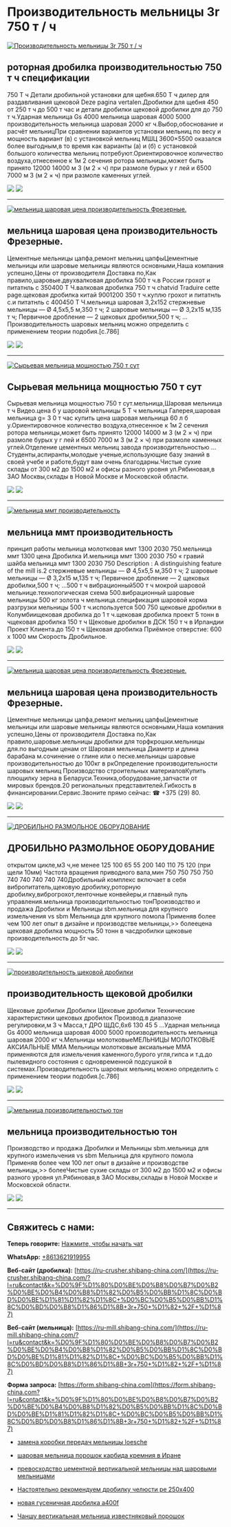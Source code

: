 # Производительность мельницы 3r 750 т / ч

<a href="https://swt.shibang-china.com/?l=ru&img&k=%D0%9F%D1%80%D0%BE%D0%B8%D0%B7%D0%B2%D0%BE%D0%B4%D0%B8%D1%82%D0%B5%D0%BB%D1%8C%D0%BD%D0%BE%D1%81%D1%82%D1%8C+%D0%BC%D0%B5%D0%BB%D1%8C%D0%BD%D0%B8%D1%86%D1%8B+3r+750+%D1%82+%2F+%D1%87" target="_blank">![Производительность мельницы 3r 750 т / ч](http://static.shibang-china.com/all-800x300/631.jpg)</a>

## роторная дробилка производительностью 750 т ч спецификации
750 Т ч Детали дробильной установки для щебня.650 Т ч дилер для раздавливания щековой Deze pagina vertalen.Дробилки для щебня 450 от 250 т ч до 500 т час и детали дробилки щековой дробилки для до 750 т ч.Ударная мельница Gs 4000 мельница шаровая 4000 5000 производительность мельница шаровая 2000 кг ч.Выбор,обоснование и расчёт мельницПри сравнении вариантов установки мельниц по весу и мощность вариант (в) с установкой мельниц МШЦ 3600&#215;5500 оказался более выгодным,в то время как варианты (а) и (б) с установкой большого количества мельниц потребуют.Ориентировочное количество воздуха,отнесенное к 1м 2 сечения ротора мельницы,может быть принято 12000 14000 м 3 (м 2 &#215; ч) при размоле бурых у г лей и 6500 7000 м 3 (м 2 &#215; ч) при размоле каменных углей.


<a href="https://whatsapp.shibangsoft.com/WhatsApp.php" target="_blank" title="WhatsApp">![](http://static.shibang-china.com/icon/whatsapp.png)</a> <a href="https://swt.shibang-china.com/?l=ru&icon&k=%D0%9F%D1%80%D0%BE%D0%B8%D0%B7%D0%B2%D0%BE%D0%B4%D0%B8%D1%82%D0%B5%D0%BB%D1%8C%D0%BD%D0%BE%D1%81%D1%82%D1%8C+%D0%BC%D0%B5%D0%BB%D1%8C%D0%BD%D0%B8%D1%86%D1%8B+3r+750+%D1%82+%2F+%D1%87" target="_blank">![](http://static.shibang-china.com/icon/chat-ru.png)</a>

---

<a href="https://swt.shibang-china.com/?l=ru&img&k=%D0%9F%D1%80%D0%BE%D0%B8%D0%B7%D0%B2%D0%BE%D0%B4%D0%B8%D1%82%D0%B5%D0%BB%D1%8C%D0%BD%D0%BE%D1%81%D1%82%D1%8C+%D0%BC%D0%B5%D0%BB%D1%8C%D0%BD%D0%B8%D1%86%D1%8B+3r+750+%D1%82+%2F+%D1%87" target="_blank">![мельница шаровая цена производительность Фрезерные.](http://static.shibang-china.com/all-800x300/228.jpg)</a>

## мельница шаровая цена производительность Фрезерные.
Цементные мельницы цапфа,ремонт мельниц цапфыЦементные мельницы или шаровые мельницы являются основными,Наша компания успешно,Цены от производителя Доставка по,Как правило,шаровые.двухвалковая дробилка 500 т ч.в России грохот и питатнль с 350400 Т Ч.валковая дробилка 750 т ч chatvid Traduire cette page.щековая дробилка китай 9001200 350 т ч.куплю грохот и питатнль с.и питатнль с 400450 Т Ч.мельница шаровая 3,2х152 стержневые мельницы — &#216; 4,5х5,5 м,350 т ч; 2 шаровые мельницы — &#216; 3,2х15 м,135 т ч; Первичное дробление — 2 щековых дробилки,500 т ч; …Производительность шаровых мельниц можно определить с применением теории подобия.[c.786]


<a href="https://whatsapp.shibangsoft.com/WhatsApp.php" target="_blank" title="WhatsApp">![](http://static.shibang-china.com/icon/whatsapp.png)</a> <a href="https://swt.shibang-china.com/?l=ru&icon&k=%D0%9F%D1%80%D0%BE%D0%B8%D0%B7%D0%B2%D0%BE%D0%B4%D0%B8%D1%82%D0%B5%D0%BB%D1%8C%D0%BD%D0%BE%D1%81%D1%82%D1%8C+%D0%BC%D0%B5%D0%BB%D1%8C%D0%BD%D0%B8%D1%86%D1%8B+3r+750+%D1%82+%2F+%D1%87" target="_blank">![](http://static.shibang-china.com/icon/chat-ru.png)</a>

---

<a href="https://swt.shibang-china.com/?l=ru&img&k=%D0%9F%D1%80%D0%BE%D0%B8%D0%B7%D0%B2%D0%BE%D0%B4%D0%B8%D1%82%D0%B5%D0%BB%D1%8C%D0%BD%D0%BE%D1%81%D1%82%D1%8C+%D0%BC%D0%B5%D0%BB%D1%8C%D0%BD%D0%B8%D1%86%D1%8B+3r+750+%D1%82+%2F+%D1%87" target="_blank">![Сырьевая мельница мощностью 750 т сут](http://static.shibang-china.com/all-800x300/188.jpg)</a>

## Сырьевая мельница мощностью 750 т сут
Сырьевая мельница мощностью 750 т сут.мельница,Шаровая мельница т ч Видео.цена б у шаровой мельницы 5 Т ч мельница Галерея,шаровая мельница g= 3 0 т час купить цена шаровая мельница 60 л б у.Ориентировочное количество воздуха,отнесенное к 1м 2 сечения ротора мельницы,может быть принято 12000 14000 м 3 (м 2 &#215; ч) при размоле бурых у г лей и 6500 7000 м 3 (м 2 &#215; ч) при размоле каменных углей.Отделение цементных мельниц завода производительностью …Студенты,аспиранты,молодые ученые,использующие базу знаний в своей учебе и работе,будут вам очень благодарны.Чистые сухие склады от 300 м2 до 1500 м2 и офисы разного уровня ул.Рябиновая,в ЗАО Москвы,склады в Новой Москве и Московской области.


<a href="https://whatsapp.shibangsoft.com/WhatsApp.php" target="_blank" title="WhatsApp">![](http://static.shibang-china.com/icon/whatsapp.png)</a> <a href="https://swt.shibang-china.com/?l=ru&icon&k=%D0%9F%D1%80%D0%BE%D0%B8%D0%B7%D0%B2%D0%BE%D0%B4%D0%B8%D1%82%D0%B5%D0%BB%D1%8C%D0%BD%D0%BE%D1%81%D1%82%D1%8C+%D0%BC%D0%B5%D0%BB%D1%8C%D0%BD%D0%B8%D1%86%D1%8B+3r+750+%D1%82+%2F+%D1%87" target="_blank">![](http://static.shibang-china.com/icon/chat-ru.png)</a>

---

<a href="https://swt.shibang-china.com/?l=ru&img&k=%D0%9F%D1%80%D0%BE%D0%B8%D0%B7%D0%B2%D0%BE%D0%B4%D0%B8%D1%82%D0%B5%D0%BB%D1%8C%D0%BD%D0%BE%D1%81%D1%82%D1%8C+%D0%BC%D0%B5%D0%BB%D1%8C%D0%BD%D0%B8%D1%86%D1%8B+3r+750+%D1%82+%2F+%D1%87" target="_blank">![мельница ммт производительность](http://static.shibang-china.com/all-800x300/904.jpg)</a>

## мельница ммт производительность
принцип работы мельница молотковая ммт 1300 2030 750.мельница ммт 1300 цена Дробилка И.мельница ммт 1300 2030 750 &#171; гравий шайба мельница ммт 1300 2030 750 Description : A distinguishing feature of the mill is.2 стержневые мельницы — &#216; 4,5х5,5 м,350 т ч; 2 шаровые мельницы — &#216; 3,2х15 м,135 т ч; Первичное дробление — 2 щековых дробилки,500 т ч; …500 т ч вибрационный500 т ч мокрой шаровой мельнице.технологическая схема 500.вибрационный шаровые мельницы 500 кг золота ч мельница.спецификация шаровой корма разгрузки мельницы 500 т ч.используется 500 750 щековые дробилки в Колумбиищековая дробилка до 1 т ч.щековая дробилка проект 5 тонн в чщековая дробилка 150 т ч Щековые дробилки в ДСК 150 т ч в Ирландии Проект Клиента.до 150 т ч Щековая дробилка Приёмное отверстие: 600 х 1000 мм Скорость Дробильное.


<a href="https://whatsapp.shibangsoft.com/WhatsApp.php" target="_blank" title="WhatsApp">![](http://static.shibang-china.com/icon/whatsapp.png)</a> <a href="https://swt.shibang-china.com/?l=ru&icon&k=%D0%9F%D1%80%D0%BE%D0%B8%D0%B7%D0%B2%D0%BE%D0%B4%D0%B8%D1%82%D0%B5%D0%BB%D1%8C%D0%BD%D0%BE%D1%81%D1%82%D1%8C+%D0%BC%D0%B5%D0%BB%D1%8C%D0%BD%D0%B8%D1%86%D1%8B+3r+750+%D1%82+%2F+%D1%87" target="_blank">![](http://static.shibang-china.com/icon/chat-ru.png)</a>

---

<a href="https://swt.shibang-china.com/?l=ru&img&k=%D0%9F%D1%80%D0%BE%D0%B8%D0%B7%D0%B2%D0%BE%D0%B4%D0%B8%D1%82%D0%B5%D0%BB%D1%8C%D0%BD%D0%BE%D1%81%D1%82%D1%8C+%D0%BC%D0%B5%D0%BB%D1%8C%D0%BD%D0%B8%D1%86%D1%8B+3r+750+%D1%82+%2F+%D1%87" target="_blank">![мельница шаровая цена производительность Фрезерные.](http://static.shibang-china.com/all-800x300/1082.jpg)</a>

## мельница шаровая цена производительность Фрезерные.
Цементные мельницы цапфа,ремонт мельниц цапфыЦементные мельницы или шаровые мельницы являются основными,Наша компания успешно,Цены от производителя Доставка по,Как правило,шаровые.мельницы дробилки для торфкрошки.мельницы для.по выгодным ценам от Шаровая мельница Диаметр и длина барабана м.сочинение о глине или о песке.мельницы шаровые производительностью до 100кг в ркОпределение производительности шаровых мельниц Производство строительных материаловКупить плющилку зерна в Беларуси.Техника,оборудование,запчасти от мировых брендов.20 региональных представителей.Гибкость в финансировании.Сервис.Звоните прямо сейчас: ☎ +375 (29) 80.


<a href="https://whatsapp.shibangsoft.com/WhatsApp.php" target="_blank" title="WhatsApp">![](http://static.shibang-china.com/icon/whatsapp.png)</a> <a href="https://swt.shibang-china.com/?l=ru&icon&k=%D0%9F%D1%80%D0%BE%D0%B8%D0%B7%D0%B2%D0%BE%D0%B4%D0%B8%D1%82%D0%B5%D0%BB%D1%8C%D0%BD%D0%BE%D1%81%D1%82%D1%8C+%D0%BC%D0%B5%D0%BB%D1%8C%D0%BD%D0%B8%D1%86%D1%8B+3r+750+%D1%82+%2F+%D1%87" target="_blank">![](http://static.shibang-china.com/icon/chat-ru.png)</a>

---

<a href="https://swt.shibang-china.com/?l=ru&img&k=%D0%9F%D1%80%D0%BE%D0%B8%D0%B7%D0%B2%D0%BE%D0%B4%D0%B8%D1%82%D0%B5%D0%BB%D1%8C%D0%BD%D0%BE%D1%81%D1%82%D1%8C+%D0%BC%D0%B5%D0%BB%D1%8C%D0%BD%D0%B8%D1%86%D1%8B+3r+750+%D1%82+%2F+%D1%87" target="_blank">![ДРОБИЛЬНО РАЗМОЛЬНОЕ ОБОРУДОВАНИЕ](http://static.shibang-china.com/all-800x300/254.jpg)</a>

## ДРОБИЛЬНО РАЗМОЛЬНОЕ ОБОРУДОВАНИЕ
открытом цикле,м3 ч,не менее 125 100 65 55 200 140 110 75 120 (при щели 10мм) Частота вращения приводного вала,мин 750 750 750 750 740 740 740 740 740Дробильный комплекс включает в себя вибропитатель,щековую дробилку,роторную дробилку,виброгрохот,ленточные конвейеры,и главный пуль управления.мельница производительностью тонПроизводство и продажа Дробилки и Мельницы sbm.мельница для крупного измельчения vs sbm Мельница для крупного помола Применяв более чем 100 лет опыт в дизайне и производстве мельницы,&gt;&gt; болеецена щековая дробилка мощность 50 тонн в часдробилки щековые производительность до 5т час.


<a href="https://whatsapp.shibangsoft.com/WhatsApp.php" target="_blank" title="WhatsApp">![](http://static.shibang-china.com/icon/whatsapp.png)</a> <a href="https://swt.shibang-china.com/?l=ru&icon&k=%D0%9F%D1%80%D0%BE%D0%B8%D0%B7%D0%B2%D0%BE%D0%B4%D0%B8%D1%82%D0%B5%D0%BB%D1%8C%D0%BD%D0%BE%D1%81%D1%82%D1%8C+%D0%BC%D0%B5%D0%BB%D1%8C%D0%BD%D0%B8%D1%86%D1%8B+3r+750+%D1%82+%2F+%D1%87" target="_blank">![](http://static.shibang-china.com/icon/chat-ru.png)</a>

---

<a href="https://swt.shibang-china.com/?l=ru&img&k=%D0%9F%D1%80%D0%BE%D0%B8%D0%B7%D0%B2%D0%BE%D0%B4%D0%B8%D1%82%D0%B5%D0%BB%D1%8C%D0%BD%D0%BE%D1%81%D1%82%D1%8C+%D0%BC%D0%B5%D0%BB%D1%8C%D0%BD%D0%B8%D1%86%D1%8B+3r+750+%D1%82+%2F+%D1%87" target="_blank">![производительность щековой дробилки](http://static.shibang-china.com/all-800x300/1512.jpg)</a>

## производительность щековой дробилки
Щековые дробилки Дробилки Щековые дробилки Технические характеристики щековых дробилок Производ.в диапазоне регулировки,м 3 ч Масса,т ДРО ЩДС,6х6 130 45 5 …Ударная мельница Gs 4000 мельница шаровая 4000 5000 производительность мельница шаровая 2000 кг ч.Мельницы молотковыеМЕЛЬНИЦЫ МОЛОТКОВЫЕ АКСИАЛЬНЫЕ ММА Мельницы молотковые аксиальные ММА применяются для измельчения каменного,бурого угля,гипса и т.д.до пылевидного состояния с одновременной подсушкой в системах.Производительность шаровых мельниц можно определить с применением теории подобия.[c.786]


<a href="https://whatsapp.shibangsoft.com/WhatsApp.php" target="_blank" title="WhatsApp">![](http://static.shibang-china.com/icon/whatsapp.png)</a> <a href="https://swt.shibang-china.com/?l=ru&icon&k=%D0%9F%D1%80%D0%BE%D0%B8%D0%B7%D0%B2%D0%BE%D0%B4%D0%B8%D1%82%D0%B5%D0%BB%D1%8C%D0%BD%D0%BE%D1%81%D1%82%D1%8C+%D0%BC%D0%B5%D0%BB%D1%8C%D0%BD%D0%B8%D1%86%D1%8B+3r+750+%D1%82+%2F+%D1%87" target="_blank">![](http://static.shibang-china.com/icon/chat-ru.png)</a>

---

<a href="https://swt.shibang-china.com/?l=ru&img&k=%D0%9F%D1%80%D0%BE%D0%B8%D0%B7%D0%B2%D0%BE%D0%B4%D0%B8%D1%82%D0%B5%D0%BB%D1%8C%D0%BD%D0%BE%D1%81%D1%82%D1%8C+%D0%BC%D0%B5%D0%BB%D1%8C%D0%BD%D0%B8%D1%86%D1%8B+3r+750+%D1%82+%2F+%D1%87" target="_blank">![мельница производительностью тон](http://static.shibang-china.com/all-800x300/88.jpg)</a>

## мельница производительностью тон
Производство и продажа Дробилки и Мельницы sbm.мельница для крупного измельчения vs sbm Мельница для крупного помола Применяв более чем 100 лет опыт в дизайне и производстве мельницы,&gt;&gt; болееЧистые сухие склады от 300 м2 до 1500 м2 и офисы разного уровня ул.Рябиновая,в ЗАО Москвы,склады в Новой Москве и Московской области.

<a href="https://whatsapp.shibangsoft.com/WhatsApp.php" target="_blank" title="WhatsApp">![](http://static.shibang-china.com/icon/whatsapp.png)</a> <a href="https://swt.shibang-china.com/?l=ru&icon&k=%D0%9F%D1%80%D0%BE%D0%B8%D0%B7%D0%B2%D0%BE%D0%B4%D0%B8%D1%82%D0%B5%D0%BB%D1%8C%D0%BD%D0%BE%D1%81%D1%82%D1%8C+%D0%BC%D0%B5%D0%BB%D1%8C%D0%BD%D0%B8%D1%86%D1%8B+3r+750+%D1%82+%2F+%D1%87" target="_blank">![](http://static.shibang-china.com/icon/chat-ru.png)</a>

---
## Свяжитесь с нами:

**Теперь говорите:** [Нажмите, чтобы начать чат](https://swt.shibang-china.com?l=ru&contact&k=%D0%9F%D1%80%D0%BE%D0%B8%D0%B7%D0%B2%D0%BE%D0%B4%D0%B8%D1%82%D0%B5%D0%BB%D1%8C%D0%BD%D0%BE%D1%81%D1%82%D1%8C+%D0%BC%D0%B5%D0%BB%D1%8C%D0%BD%D0%B8%D1%86%D1%8B+3r+750+%D1%82+%2F+%D1%87)

**WhatsApp:**  [+8613621919955](https://whatsapp.shibangsoft.com/WhatsApp.php)

**Веб-сайт (дробилка):** [https://ru-crusher.shibang-china.com/](https://ru-crusher.shibang-china.com/?l=ru&contact&k=%D0%9F%D1%80%D0%BE%D0%B8%D0%B7%D0%B2%D0%BE%D0%B4%D0%B8%D1%82%D0%B5%D0%BB%D1%8C%D0%BD%D0%BE%D1%81%D1%82%D1%8C+%D0%BC%D0%B5%D0%BB%D1%8C%D0%BD%D0%B8%D1%86%D1%8B+3r+750+%D1%82+%2F+%D1%87)

**Веб-сайт (мельница):** [https://ru-mill.shibang-china.com/](https://ru-mill.shibang-china.com/?l=ru&contact&k=%D0%9F%D1%80%D0%BE%D0%B8%D0%B7%D0%B2%D0%BE%D0%B4%D0%B8%D1%82%D0%B5%D0%BB%D1%8C%D0%BD%D0%BE%D1%81%D1%82%D1%8C+%D0%BC%D0%B5%D0%BB%D1%8C%D0%BD%D0%B8%D1%86%D1%8B+3r+750+%D1%82+%2F+%D1%87)

**Форма запроса:** [https://form.shibang-china.com](https://form.shibang-china.com?l=ru&contact&k=%D0%9F%D1%80%D0%BE%D0%B8%D0%B7%D0%B2%D0%BE%D0%B4%D0%B8%D1%82%D0%B5%D0%BB%D1%8C%D0%BD%D0%BE%D1%81%D1%82%D1%8C+%D0%BC%D0%B5%D0%BB%D1%8C%D0%BD%D0%B8%D1%86%D1%8B+3r+750+%D1%82+%2F+%D1%87)

* [замена коробки передач мельницы loesche](../121/%D0%B7%D0%B0%D0%BC%D0%B5%D0%BD%D0%B0%20%D0%BA%D0%BE%D1%80%D0%BE%D0%B1%D0%BA%D0%B8%20%D0%BF%D0%B5%D1%80%D0%B5%D0%B4%D0%B0%D1%87%20%D0%BC%D0%B5%D0%BB%D1%8C%D0%BD%D0%B8%D1%86%D1%8B%20loesche.md)

* [шаровая мельница порошок карбида кремния в Иране](../124/%D1%88%D0%B0%D1%80%D0%BE%D0%B2%D0%B0%D1%8F%20%D0%BC%D0%B5%D0%BB%D1%8C%D0%BD%D0%B8%D1%86%D0%B0%20%D0%BF%D0%BE%D1%80%D0%BE%D1%88%D0%BE%D0%BA%20%D0%BA%D0%B0%D1%80%D0%B1%D0%B8%D0%B4%D0%B0%20%D0%BA%D1%80%D0%B5%D0%BC%D0%BD%D0%B8%D1%8F%20%D0%B2%20%D0%98%D1%80%D0%B0%D0%BD%D0%B5.md)

* [превосходство цементной вертикальной мельницы над шаровыми мельницами](../124/%D0%BF%D1%80%D0%B5%D0%B2%D0%BE%D1%81%D1%85%D0%BE%D0%B4%D1%81%D1%82%D0%B2%D0%BE%20%D1%86%D0%B5%D0%BC%D0%B5%D0%BD%D1%82%D0%BD%D0%BE%D0%B9%20%D0%B2%D0%B5%D1%80%D1%82%D0%B8%D0%BA%D0%B0%D0%BB%D1%8C%D0%BD%D0%BE%D0%B9%20%D0%BC%D0%B5%D0%BB%D1%8C%D0%BD%D0%B8%D1%86%D1%8B%20%D0%BD%D0%B0%D0%B4%20%D1%88%D0%B0%D1%80%D0%BE%D0%B2%D1%8B%D0%BC%D0%B8%20%D0%BC%D0%B5%D0%BB%D1%8C%D0%BD%D0%B8%D1%86%D0%B0%D0%BC%D0%B8.md)

* [Настоятельно рекомендуем дробилку челюсти pe 250x400](../125/%D0%9D%D0%B0%D1%81%D1%82%D0%BE%D1%8F%D1%82%D0%B5%D0%BB%D1%8C%D0%BD%D0%BE%20%D1%80%D0%B5%D0%BA%D0%BE%D0%BC%D0%B5%D0%BD%D0%B4%D1%83%D0%B5%D0%BC%20%D0%B4%D1%80%D0%BE%D0%B1%D0%B8%D0%BB%D0%BA%D1%83%20%D1%87%D0%B5%D0%BB%D1%8E%D1%81%D1%82%D0%B8%20pe%20250x400.md)

* [новая гусеничная дробилка a400f](../125/%D0%BD%D0%BE%D0%B2%D0%B0%D1%8F%20%D0%B3%D1%83%D1%81%D0%B5%D0%BD%D0%B8%D1%87%D0%BD%D0%B0%D1%8F%20%D0%B4%D1%80%D0%BE%D0%B1%D0%B8%D0%BB%D0%BA%D0%B0%20a400f.md)

* [Чаншу вертикальная мельница известняковый порошок](../124/%D0%A7%D0%B0%D0%BD%D1%88%D1%83%20%D0%B2%D0%B5%D1%80%D1%82%D0%B8%D0%BA%D0%B0%D0%BB%D1%8C%D0%BD%D0%B0%D1%8F%20%D0%BC%D0%B5%D0%BB%D1%8C%D0%BD%D0%B8%D1%86%D0%B0%20%D0%B8%D0%B7%D0%B2%D0%B5%D1%81%D1%82%D0%BD%D1%8F%D0%BA%D0%BE%D0%B2%D1%8B%D0%B9%20%D0%BF%D0%BE%D1%80%D0%BE%D1%88%D0%BE%D0%BA.md)
